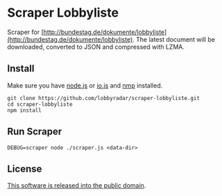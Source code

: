 # Scraper Lobbyliste

Scraper for [http://bundestag.de/dokumente/lobbyliste](http://bundestag.de/dokumente/lobbyliste).
The latest document will be downloaded, converted to JSON and compressed with LZMA.

## Install

Make sure you have [node.js](https://nodejs.org/) or [io.js](https://nodejs.org/) and [nmp](https://www.npmjs.com/) installed.

```
git clone https://github.com/lobbyradar/scraper-lobbyliste.git
cd scraper-lobbyliste
npm install
```

## Run Scraper

```
DEBUG=scraper node ./scraper.js <data-dir>
```

## License

[This software is released into the public domain](http://unlicense.org/UNLICENSE).